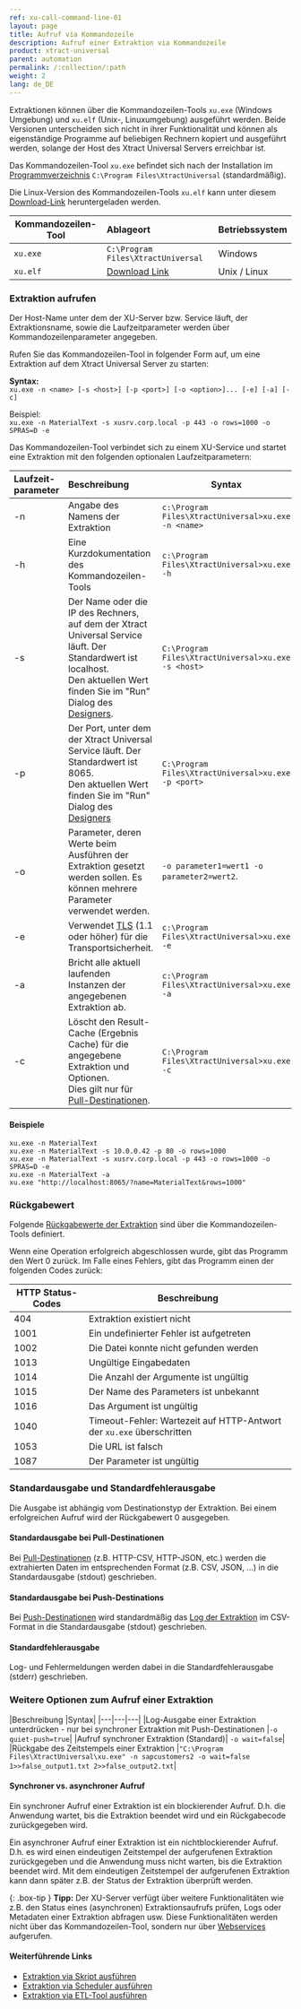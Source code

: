 ```yaml
---
ref: xu-call-command-line-01
layout: page
title: Aufruf via Kommandozeile 
description: Aufruf einer Extraktion via Kommandozeile 
product: xtract-universal
parent: automation
permalink: /:collection/:path
weight: 2
lang: de_DE
---
```


Extraktionen können über die Kommandozeilen-Tools `xu.exe` (Windows Umgebung) und `xu.elf` (Unix-, Linuxumgebung) ausgeführt werden.
Beide Versionen unterscheiden sich nicht in ihrer Funktionalität und können als eigenständige Programme auf beliebigen Rechnern kopiert und ausgeführt werden, solange der Host des Xtract Universal Servers erreichbar ist. 

Das Kommandozeilen-Tool `xu.exe` befindet sich nach der Installation im [Programmverzeichnis](./einfuehrung/installation-und-update#dateien-des-programmverzeichnisses) `C:\Program Files\XtractUniversal` (standardmäßig).

Die Linux-Version des Kommandozeilen-Tools `xu.elf` kann unter diesem [Download-Link](https://cdn-files.theobald-software.com/download/XtractUniversal/xu.elf.tar.gz ) heruntergeladen werden.

| Kommandozeilen-Tool | Ablageort | Betriebssystem |
|---|:---|---|
| `xu.exe` | `C:\Program Files\XtractUniversal` | Windows |
| `xu.elf` | [Download Link](https://cdn-files.theobald-software.com/download/XtractUniversal/xu.elf.tar.gz ) | Unix / Linux |


### Extraktion aufrufen
Der Host-Name unter dem der XU-Server bzw. Service läuft, der Extraktionsname, sowie die Laufzeitparameter werden über Kommandozeilenparameter angegeben.

Rufen Sie das Kommandozeilen-Tool in folgender Form auf, um eine Extraktion auf dem Xtract Universal Server zu starten:

**Syntax:** <br>
`xu.exe -n <name> [-s <host>] [-p <port>] [-o <option>]... [-e] [-a] [-c]`

Beispiel: <br>
`xu.exe -n MaterialText -s xusrv.corp.local -p 443 -o rows=1000 -o SPRAS=D -e`

Das Kommandozeilen-Tool verbindet sich zu einem XU-Service und startet eine Extraktion mit den folgenden optionalen Laufzeitparametern:

| Laufzeit-<br>parameter   | Beschreibung | Syntax  |
|:---|:---| --- |
| -n   |  Angabe des Namens der Extraktion  | `c:\Program Files\XtractUniversal>xu.exe -n <name>` |
| -h        |  Eine Kurzdokumentation des Kommandozeilen-Tools  |   `c:\Program Files\XtractUniversal>xu.exe -h` |
|   -s       |  Der Name oder die IP des Rechners, auf dem der Xtract Universal Service läuft. Der Standardwert ist localhost. <br> Den aktuellen Wert finden Sie im "Run" Dialog des [Designers](./erste-schritte/designer-overview#hauptmenüleiste-1).|  `C:\Program Files\XtractUniversal>xu.exe -s <host>`|
| -p    | Der Port, unter dem der Xtract Universal Service läuft. Der Standardwert ist 8065. <br> Den aktuellen Wert finden Sie im "Run" Dialog des [Designers](./erste-schritte/designer-overview#hauptmenüleiste-1)  | `C:\Program Files\XtractUniversal>xu.exe -p <port>` |
|  -o     | Parameter, deren Werte beim Ausführen der Extraktion gesetzt werden sollen. Es können mehrere Parameter verwendet werden. | `-o parameter1=wert1 -o parameter2=wert2`.|
|  -e  |Verwendet [TLS](https://docs.microsoft.com/en-us/windows/win32/secauthn/transport-layer-security-protocol) (1.1 oder höher) für die Transportsicherheit. |   `c:\Program Files\XtractUniversal>xu.exe -e`|
| -a    |Bricht alle aktuell laufenden Instanzen der angegebenen Extraktion ab. | `c:\Program Files\XtractUniversal>xu.exe -a` |
|  -c   | Löscht den Result-Cache (Ergebnis Cache) für die angegebene Extraktion und Optionen.<br> Dies gilt nur für [Pull-Destinationen](./xu-destinationen#pull--und-push-destinationen). | `C:\Program Files\XtractUniversal>xu.exe -c` |  

#### Beispiele

`xu.exe -n MaterialText`<br>
`xu.exe -n MaterialText -s 10.0.0.42 -p 80 -o rows=1000`<br>
`xu.exe -n MaterialText -s xusrv.corp.local -p 443 -o rows=1000 -o SPRAS=D -e`<br>
`xu.exe -n MaterialText -a`<br>
`xu.exe "http://localhost:8065/?name=MaterialText&rows=1000"`<br>


### Rückgabewert 
Folgende [Rückgabewerte der Extraktion](./extraktion_einplanen#r%C3%BCckgabe) sind über die Kommandozeilen-Tools definiert.

Wenn eine Operation erfolgreich abgeschlossen wurde, gibt das Programm den Wert 0 zurück.
Im Falle eines Fehlers, gibt das Programm einen der folgenden Codes zurück:

|HTTP Status-Codes	|Beschreibung|
|---|---|
|404 |	Extraktion existiert nicht|
|1001|	Ein undefinierter Fehler ist aufgetreten|
|1002|	Die Datei konnte nicht gefunden werden|
|1013|	Ungültige Eingabedaten|
|1014|	Die Anzahl der Argumente ist ungültig|
|1015|	Der Name des Parameters ist unbekannt|
|1016|	Das Argument ist ungültig|
|1040|	Timeout-Fehler: Wartezeit auf HTTP-Antwort der `xu.exe` überschritten |
|1053|	Die URL ist falsch |
|1087|	Der Parameter ist ungültig |

### Standardausgabe und Standardfehlerausgabe
Die Ausgabe ist abhängig vom Destinationstyp der Extraktion. 
Bei einem erfolgreichen Aufruf wird der Rückgabewert 0 ausgegeben.

#### Standardausgabe bei Pull-Destinationen
Bei [Pull-Destinationen](./xu-destinationen#pull--und-push-destinationen) (z.B. HTTP-CSV, HTTP-JSON, etc.) werden die extrahierten Daten im entsprechenden Format (z.B. CSV, JSON, ...) in die Standardausgabe (stdout) geschrieben.

#### Standardausgabe bei Push-Destinations
Bei [Push-Destinationen](./xu-destinationen#pull--und-push-destinationen) wird standardmäßig das [Log der Extraktion](./logging/extraktion-logging) im CSV-Format in die Standardausgabe (stdout) geschrieben. 

#### Standardfehlerausgabe
Log- und Fehlermeldungen werden dabei in die Standardfehlerausgabe (stderr) geschrieben.

### Weitere Optionen zum Aufruf einer Extraktion

|Beschreibung	|Syntax|
|---|---|---|
|Log-Ausgabe einer Extraktion unterdrücken - nur bei synchroner Extraktion mit Push-Destinationen |`-o quiet-push=true`|
|Aufruf synchroner Extraktion (Standard)|	`-o wait=false`|
|Rückgabe des Zeitstempels einer Extraktion |`"C:\Program Files\XtractUniversal\xu.exe" -n sapcustomers2 -o wait=false 1>>false_output1.txt 2>>false_output2.txt`|

#### Synchroner vs. asynchroner Aufruf
Ein synchroner Aufruf einer Extraktion ist ein blockierender Aufruf. D.h. die Anwendung wartet, bis die Extraktion beendet wird und ein Rückgabecode zurückgegeben wird.

Ein asynchroner Aufruf einer Extraktion ist ein nichtblockierender Aufruf. D.h. es wird einen eindeutigen Zeitstempel der aufgerufenen Extraktion zurückgegeben und die Anwendung muss nicht warten, bis die Extraktion beendet wird. Mit dem eindeutigen Zeitstempel der aufgerufenen Extraktion kann dann später z.B. der Status der Extraktion überprüft werden. 

{: .box-tip }
**Tipp:** Der XU-Server verfügt über weitere Funktionalitäten wie z.B. den Status eines (asynchronen) Extraktionsaufrufs prüfen, Logs oder Metadaten einer Extraktion abfragen usw. Diese Funktionalitäten werden nicht über das Kommandozeilen-Tool, sondern nur über [Webservices](./call-via-webservice#weitere-webservices) aufgerufen.

#### Weiterführende Links
- [Extraktion via Skript ausführen](./call-via-script)
- [Extraktion via Scheduler ausführen](./call-via-scheduler)
- [Extraktion via ETL-Tool ausführen](./call-via-etl)
